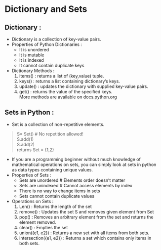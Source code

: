 # Dictionary and Sets

## Dictionary : 
- Dictionary is a collection of key-value pairs.
- Properties of Python Dictionaries :
   - It is unordered
   - It is mutable
   - It is indexed
   - It cannot contain duplicate keys
- Dictionary Methods :
   1. items() : returns a list of (key,value) tuple.
   2. keys() : returns a list containing dictionary’s keys.
   3. update() : updates the dictionary with supplied key-value pairs.
   4. get() : returns the value of the specified keys. \
More methods are available on docs.python.org

## Sets in Python :
- Set is a collection of non-repetitive elements.
>S= Set()          # No repetition allowed! \
S.add(1) \
S.add(2) \
returns Set = {1,2}
- If you are a programming beginner without much knowledge of mathematical operations on sets, you can simply look at sets in python as data types containing unique values.
- Properties of Sets :
   - Sets are unordered # Elements order doesn’t matter
   - Sets are unindexed # Cannot access elements by index
   - There is no way to change items in sets
   - Sets cannot contain duplicate values
- Operations on Sets :
   1. Len() : Returns the length of the set
   2. remove() : Updates the set S and removes given element from Set
   3. pop() : Removes an arbitrary element from the set and returns the element removed.
   4. clear() : Empties the set 
   5. union({e1, e2}) : Returns a new set with all items from both sets. 
   6. intersection({e1, e2}) : Returns a set which contains only items in both sets. 
